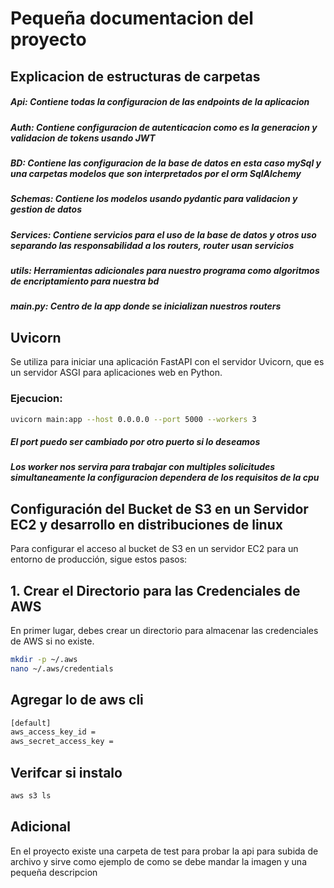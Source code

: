 # Pequeña documentacion del proyecto
## Explicacion de estructuras de carpetas
##### Api: Contiene todas la configuracion de las endpoints de la aplicacion
##### Auth: Contiene configuracion de autenticacion como es la generacion y validacion de tokens usando JWT
##### BD: Contiene las configuracion de la base de datos en esta caso mySql y una carpetas modelos que son interpretados por el orm SqlAlchemy
##### Schemas: Contiene los modelos usando pydantic para validacion y gestion de datos
##### Services: Contiene servicios para el uso de la base de datos y otros uso separando las responsabilidad a los routers, router usan servicios
##### utils: Herramientas adicionales para nuestro programa como algoritmos de encriptamiento para nuestra bd
##### main.py: Centro de la app donde se inicializan nuestros routers

## Uvicorn
Se utiliza para iniciar una aplicación FastAPI con el servidor Uvicorn, que es un servidor ASGI para aplicaciones web en Python. 
### Ejecucion:

```bash
uvicorn main:app --host 0.0.0.0 --port 5000 --workers 3
```

##### El port puedo ser cambiado por otro puerto si lo deseamos
##### Los worker nos servira para trabajar con multiples solicitudes simultaneamente la configuracion dependera de los requisitos de la cpu
## Configuración del Bucket de S3 en un Servidor EC2 y desarrollo en distribuciones de linux

Para configurar el acceso al bucket de S3 en un servidor EC2 para un entorno de producción, sigue estos pasos:

## 1. Crear el Directorio para las Credenciales de AWS

En primer lugar, debes crear un directorio para almacenar las credenciales de AWS si no existe.

```bash
mkdir -p ~/.aws
nano ~/.aws/credentials
```

## Agregar lo de aws cli

```bash
[default]
aws_access_key_id = 
aws_secret_access_key = 
```

## Verifcar si instalo

```bash
aws s3 ls
```

## Adicional

En el proyecto existe una carpeta de test para probar la api para subida de archivo 
y sirve como ejemplo de como se debe mandar la imagen y una pequeña descripcion

